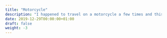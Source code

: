 ```yaml
---
title: "Motorcycle"
description: "I happened to travel on a motorcycle a few times and this list contains some writeups which might be useful if one considers something similar."
date: 2019-12-29T00:00:00+01:00
draft: false
weight: -3
---
```

